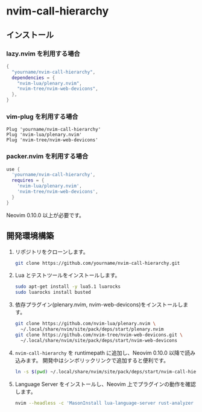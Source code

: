 # nvim-call-hierarchy

## インストール

### lazy.nvim を利用する場合
```lua
{
  "yourname/nvim-call-hierarchy",
  dependencies = {
    "nvim-lua/plenary.nvim",
    "nvim-tree/nvim-web-devicons",
  },
}
```

### vim-plug を利用する場合
```vim
Plug 'yourname/nvim-call-hierarchy'
Plug 'nvim-lua/plenary.nvim'
Plug 'nvim-tree/nvim-web-devicons'
```

### packer.nvim を利用する場合
```lua
use {
  'yourname/nvim-call-hierarchy',
  requires = {
    'nvim-lua/plenary.nvim',
    'nvim-tree/nvim-web-devicons',
  }
}
```

Neovim 0.10.0 以上が必要です。

## 開発環境構築

1. リポジトリをクローンします。
   ```bash
   git clone https://github.com/yourname/nvim-call-hierarchy.git
   ```
2. Lua とテストツールをインストールします。
   ```bash
   sudo apt-get install -y lua5.1 luarocks
   sudo luarocks install busted
   ```
3. 依存プラグイン(plenary.nvim, nvim-web-devicons)をインストールします。
   ```bash
   git clone https://github.com/nvim-lua/plenary.nvim \
     ~/.local/share/nvim/site/pack/deps/start/plenary.nvim
   git clone https://github.com/nvim-tree/nvim-web-devicons.git \
     ~/.local/share/nvim/site/pack/deps/start/nvim-web-devicons
   ```
4. `nvim-call-hierarchy` を runtimepath に追加し、Neovim 0.10.0 以降で読み込みます。
   開発中はシンボリックリンクで追加すると便利です。
   ```bash
   ln -s $(pwd) ~/.local/share/nvim/site/pack/deps/start/nvim-call-hierarchy
   ```
5. Language Server をインストールし、Neovim 上でプラグインの動作を確認します。
   ```bash
   nvim --headless -c 'MasonInstall lua-language-server rust-analyzer jdtls tsserver' +qa
   ```
